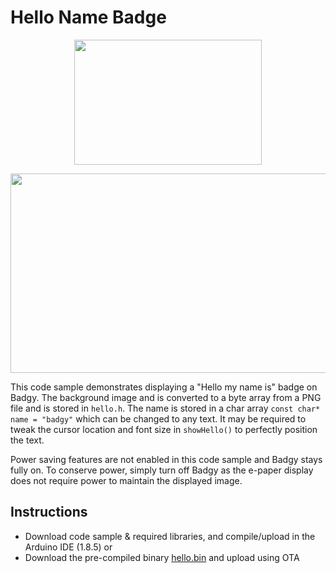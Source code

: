 # Hello Name Badge

<p align="center">
	<img src="../../website/img/hello_my_name_is_sticker.png" width="300" height="200" />
</p>
<p align="center">
	<img src="../../website/img/hello_my_name_is_badgy.jpg" width="567" height="319" />
</p>

This code sample demonstrates displaying a "Hello my name is" badge on Badgy. The background image and is converted to a byte array from a PNG file and is stored in `hello.h`. The name is stored in a char array `const char* name = "badgy"` which can be changed to any text. It may be required to tweak the cursor location and font size in `showHello()` to perfectly position the text.

Power saving features are not enabled in this code sample and Badgy stays fully on. To conserve power, simply turn off Badgy as the e-paper display does not require power to maintain the displayed image.

## Instructions
- Download code sample & required libraries, and compile/upload in the Arduino IDE (1.8.5)
or
- Download the pre-compiled binary [hello.bin](https://github.com/sqfmi/badgy/raw/master/examples/hello/hello.bin) and upload using OTA
